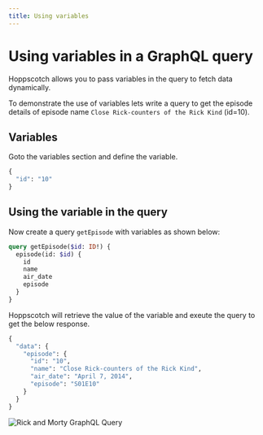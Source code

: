 ```yaml
---
title: Using variables
---
```


# Using variables in a GraphQL query

Hoppscotch allows you to pass variables in the query to fetch data dynamically.

To demonstrate the use of variables lets write a query to get the episode details of episode name `Close Rick-counters of the Rick Kind` (id=10).

## Variables

Goto the variables section and define the variable.

```graphql
{
  "id": "10"
}
```

## Using the variable in the query

Now create a query `getEpisode` with variables as shown below:

```graphql
query getEpisode($id: ID!) {
  episode(id: $id) {
    id
    name
    air_date
    episode
  }
}
```

Hoppscotch will retrieve the value of the variable and exeute the query to get the below response.

```graphql
{
  "data": {
    "episode": {
      "id": "10",
      "name": "Close Rick-counters of the Rick Kind",
      "air_date": "April 7, 2014",
      "episode": "S01E10"
    }
  }
}
```

![Rick and Morty GraphQL Query](/getting-started/graphql/rick-and-morty-variables.png)
